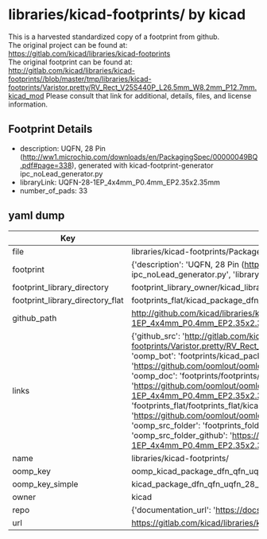# libraries/kicad-footprints/ by kicad  
This is a harvested standardized copy of a footprint from github.  
The original project can be found at:  
https://gitlab.com/kicad/libraries/kicad-footprints  
The original footprint can be found at:
http://gitlab.com/kicad/libraries/kicad-footprints//blob/master/tmp/libraries/kicad-footprints/Varistor.pretty/RV_Rect_V25S440P_L26.5mm_W8.2mm_P12.7mm.kicad_mod
Please consult that link for additional, details, files, and license information.  
## Footprint Details
* description: UQFN, 28 Pin (http://ww1.microchip.com/downloads/en/PackagingSpec/00000049BQ.pdf#page=338), generated with kicad-footprint-generator ipc_noLead_generator.py  
* libraryLink: UQFN-28-1EP_4x4mm_P0.4mm_EP2.35x2.35mm  
* number_of_pads: 33  
## yaml dump  
| Key | Value |  
| --- | --- |  
| file | libraries/kicad-footprints/Package_DFN_QFN.pretty/UQFN-28-1EP_4x4mm_P0.4mm_EP2.35x2.35mm.kicad_mod |  
| footprint | {'description': 'UQFN, 28 Pin (http://ww1.microchip.com/downloads/en/PackagingSpec/00000049BQ.pdf#page=338), generated with kicad-footprint-generator ipc_noLead_generator.py', 'libraryLink': 'UQFN-28-1EP_4x4mm_P0.4mm_EP2.35x2.35mm', 'number_of_pads': 33} |  
| footprint_library_directory | footprint_library_owner/kicad_libraries/kicad-footprints/ |  
| footprint_library_directory_flat | footprints_flat/kicad_package_dfn_qfn_uqfn_28_1ep_4x4mm_p0_4mm_ep2_35x2_35mm/working |  
| github_path | http://github.com/kicad/libraries/kicad-footprints//blob/master/tmp/libraries/kicad-footprints/Package_DFN_QFN.pretty/UQFN-28-1EP_4x4mm_P0.4mm_EP2.35x2.35mm.kicad_mod |  
| links | {'github_src': 'http://gitlab.com/kicad/libraries/kicad-footprints//blob/master/tmp/libraries/kicad-footprints/Varistor.pretty/RV_Rect_V25S440P_L26.5mm_W8.2mm_P12.7mm.kicad_mod', 'github_src_repo': 'https://gitlab.com/kicad/libraries/kicad-footprints', 'oomp_bot': 'footprints/kicad_package_dfn_qfn_uqfn_28_1ep_4x4mm_p0_4mm_ep2_35x2_35mm/working', 'oomp_bot_github': 'https://github.com/oomlout/oomlout_oomp_footprint_bot/tree/main/footprints/kicad_package_dfn_qfn_uqfn_28_1ep_4x4mm_p0_4mm_ep2_35x2_35mm/working', 'oomp_doc': 'footprints/footprints/kicad/Package_DFN_QFN/UQFN-28-1EP_4x4mm_P0.4mm_EP2.35x2.35mm/working/', 'oomp_doc_github': 'https://github.com/oomlout/oomlout_oomp_footprint_doc/tree/main/footprints/footprints/kicad/Package_DFN_QFN/UQFN-28-1EP_4x4mm_P0.4mm_EP2.35x2.35mm/working', 'oomp_src_flat': 'footprints_flat/footprints_flat/kicad_package_dfn_qfn_uqfn_28_1ep_4x4mm_p0_4mm_ep2_35x2_35mm/working', 'oomp_src_flat_github': 'https://github.com/oomlout/oomlout_oomp_footprint_src/tree/main/footprints_flat/kicad_package_dfn_qfn_uqfn_28_1ep_4x4mm_p0_4mm_ep2_35x2_35mm/working', 'oomp_src_folder': 'footprints_folder/footprints_folder/kicad/Package_DFN_QFN/UQFN-28-1EP_4x4mm_P0.4mm_EP2.35x2.35mm/working', 'oomp_src_folder_github': 'https://github.com/oomlout/oomlout_oomp_footprint_src/tree/main/footprints_folder/kicad/Package_DFN_QFN/UQFN-28-1EP_4x4mm_P0.4mm_EP2.35x2.35mm/working'} |  
| name | libraries/kicad-footprints/ |  
| oomp_key | oomp_kicad_package_dfn_qfn_uqfn_28_1ep_4x4mm_p0_4mm_ep2_35x2_35mm |  
| oomp_key_simple | kicad_package_dfn_qfn_uqfn_28_1ep_4x4mm_p0_4mm_ep2_35x2_35mm |  
| owner | kicad |  
| repo | {'documentation_url': 'https://docs.github.com/rest/repos/repos#get-a-repository', 'message': 'Not Found'} |  
| url | https://gitlab.com/kicad/libraries/kicad-footprints |  

